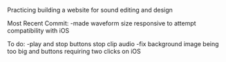 Practicing building a website for sound editing and design

Most Recent Commit:
-made waveform size responsive to attempt
compatibility with iOS

To do:
-play and stop buttons stop clip audio
-fix background image being too big and
buttons requiring two clicks on iOS